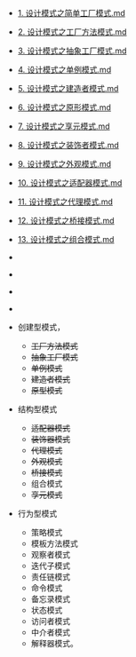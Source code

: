 - [1. 设计模式之简单工厂模式.md](./factory/1.%20设计模式之简单工厂模式.md)
- [2. 设计模式之工厂方法模式.md](./factory/2.%20设计模式之工厂方法模式.md)
- [3. 设计模式之抽象工厂模式.md](./factory/3.%20设计模式之抽象工厂模式.md)
- [4. 设计模式之单例模式.md](./singleton/4.%20设计模式之单例模式.md)
- [5. 设计模式之建造者模式.md](./build/5.%20设计模式之建造者模式.md)
- [6. 设计模式之原形模式.md](./prototype/6.%20设计模式之原形模式.md)
- [7. 设计模式之享元模式.md](./flyweight/7.%20设计模式之享元模式.md)
- [8. 设计模式之装饰者模式.md](./decorator/8.%20设计模式之装饰者模式.md)
- [9. 设计模式之外观模式.md](./facade/9.%20设计模式之外观模式.md)
- [10. 设计模式之适配器模式.md](./adapter/10.%20设计模式之适配器模式.md)
- [11. 设计模式之代理模式.md](./proxy/11.%20设计模式之代理模式.md)
- [12. 设计模式之桥接模式.md](./bridge/12.%20设计模式之桥接模式.md)
- [13. 设计模式之组合模式.md](./composite/13.%20设计模式之组合模式.md)

- []()
- []()
- []()
- []()


- 创建型模式，
    - ~~工厂方法模式~~
    - ~~抽象工厂模式~~
    - ~~单例模式~~
    - ~~建造者模式~~
    - ~~原型模式~~ 
    
- 结构型模式  
    - ~~适配器模式~~
    - ~~装饰器模式~~
    - ~~代理模式~~
    - ~~外观模式~~
    - ~~桥接模式~~
    - 组合模式
    - ~~享元模式~~
    
- 行为型模式
    - 策略模式
    - 模板方法模式
    - 观察者模式
    - 迭代子模式
    - 责任链模式
    - 命令模式
    - 备忘录模式
    - 状态模式
    - 访问者模式
    - 中介者模式
    - 解释器模式。